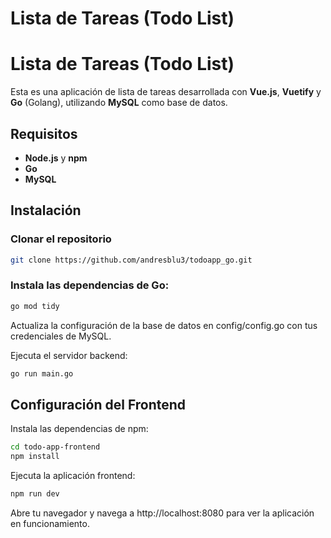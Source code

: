 # Lista de Tareas (Todo List)

# Lista de Tareas (Todo List)

Esta es una aplicación de lista de tareas desarrollada con **Vue.js**, **Vuetify** y **Go** (Golang), utilizando **MySQL** como base de datos.

## Requisitos

- **Node.js** y **npm**
- **Go**
- **MySQL**

## Instalación

### Clonar el repositorio

```bash
git clone https://github.com/andresblu3/todoapp_go.git
```

### Instala las dependencias de Go:

```bash
go mod tidy
```


Actualiza la configuración de la base de datos en config/config.go con tus credenciales de MySQL.

Ejecuta el servidor backend:

```bash
go run main.go
```

## Configuración del Frontend

Instala las dependencias de npm:

```bash
cd todo-app-frontend
npm install
```

Ejecuta la aplicación frontend:

```bash
npm run dev
```

Abre tu navegador y navega a http://localhost:8080 para ver la aplicación en funcionamiento.

